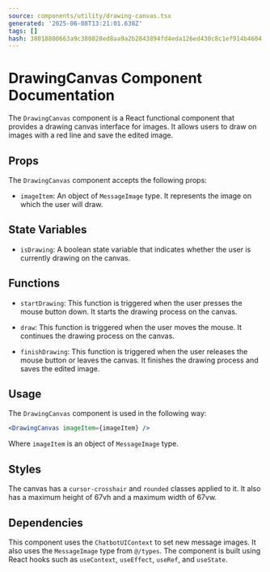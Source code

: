 ```yaml
---
source: components/utility/drawing-canvas.tsx
generated: '2025-06-08T13:21:01.638Z'
tags: []
hash: 38018800663a9c380828ed8aa9a2b2843894fd4eda126ed430c8c1ef914b4604
---
```

# DrawingCanvas Component Documentation

The `DrawingCanvas` component is a React functional component that provides a drawing canvas interface for images. It allows users to draw on images with a red line and save the edited image.

## Props

The `DrawingCanvas` component accepts the following props:

- `imageItem`: An object of `MessageImage` type. It represents the image on which the user will draw.

## State Variables

- `isDrawing`: A boolean state variable that indicates whether the user is currently drawing on the canvas.

## Functions

- `startDrawing`: This function is triggered when the user presses the mouse button down. It starts the drawing process on the canvas.

- `draw`: This function is triggered when the user moves the mouse. It continues the drawing process on the canvas.

- `finishDrawing`: This function is triggered when the user releases the mouse button or leaves the canvas. It finishes the drawing process and saves the edited image.

## Usage

The `DrawingCanvas` component is used in the following way:

```jsx
<DrawingCanvas imageItem={imageItem} />
```

Where `imageItem` is an object of `MessageImage` type.

## Styles

The canvas has a `cursor-crosshair` and `rounded` classes applied to it. It also has a maximum height of 67vh and a maximum width of 67vw.

## Dependencies

This component uses the `ChatbotUIContext` to set new message images. It also uses the `MessageImage` type from `@/types`. The component is built using React hooks such as `useContext`, `useEffect`, `useRef`, and `useState`.
